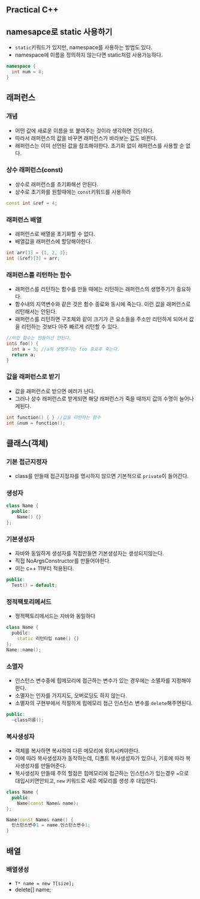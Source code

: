 ## Practical C++

## namesapce로 static 사용하기
* `static`키워드가 있지만, namespace를 사용하는 방법도 있다.
* namespace에 이름을 정의하지 않는다면 static처럼 사용가능하다.
```cpp
namespace {
  int num = 8;
}
```

## 래퍼런스
### 개념
* 어떤 값에 새로운 이름을 또 붙여주는 것이라 생각하면 간단하다.
* 따라서 래퍼런스의 값을 바꾸면 래퍼런스가 바라보는 값도 바뀐다.
* 래퍼런스는 이미 선언된 값을 참조해야한다. 초기화 없이 래퍼런스를 사용할 순 없다.
### 상수 래퍼런스(const)
* 상수로 래퍼런스를 초기화해선 안된다.
* 상수로 초기화를 원할때에는 `const`키워드를 사용하라
```cpp
const int &ref = 4;
```
### 래퍼런스 배열
* 래퍼런스로 배열을 초기화할 수 없다.
* 배열값을 래퍼런스에 할당해야한다.
```cpp
int arr[3] = {1, 2, 3};
int (&ref)[3] = arr;
```
### 래퍼런스를 리턴하는 함수
* 래퍼런스를 리턴하는 함수를 만들 때에는 리턴하는 래퍼런스의 생명주기가 중요하다.
* 함수내의 지역변수와 같은 것은 함수 종료와 동시에 죽는다. 이런 값을 래퍼런스로 리턴해서는 안된다.
* 래퍼런스를 리턴하면 구조체와 같이 크기가 큰 요소들을 주소만 리턴하게 되어서 값을 리턴하는 것보다 아주 빠르게 리턴할 수 있다.
```cpp
//이런 함수는 만들어선 안된다.
int& foo() {
  int a = 3; //a의 생명주기는 foo 종료후 죽는다.
  return a;
}
```
### 값을 래퍼런스로 받기
* 값을 래퍼런스로 받으면 에러가 난다.
* 그러나 상수 래퍼런스로 받게되면 해당 래퍼런스가 죽을 때까지 값의 수명이 늘어나게된다.
```cpp
int function() { } //값을 리턴하는 함수
int &num = function();
```

## 클래스(객체)
### 기본 접근지정자
* class를 만들때 접근지정자를 명시하지 않으면 기본적으로 `private`이 들어간다.
### 생성자
```cpp
class Name {
  public:
    Name() {}
};
```
### 기본생성자
* 자바와 동일하게 생성자를 직접만들면 기본생성자는 생성되지않는다.
* 직접 NoArgsConstructor를 만들어야한다.
* 이는 c++ 11부터 적용된다.
```cpp
public:
  Test() = default;
```
### 정적팩토리메서드
* 정적팩토리메서드는 자바와 동일하다
```cpp
class Name {
  pubilc:
    static 리턴타입 name() {}
};
Name::name();
```
### 소멸자
* 인스턴스 변수중에 힙메모리에 접근하는 변수가 있는 경우에는 소멸자를 지정해야한다.
* 소멸자는 인자를 가지지도, 오버로딩도 하지 않는다.
* 소멸자의 구현부에서 적절하게 힙메모리 접근 인스턴스 변수를 `delete`해주면된다.
```cpp
public:
  ~class이름();
```
### 복사생성자
* 객체를 복사하면 복사하여 다른 메모리에 위치시켜야한다.
* 이에 따라 복사생성자가 동작하는데, 디폴트 복사생성자가 있으나, 기호에 따라 복사생성자를 만들어준다.
* 복사생성자 만들때 주의 할점은 힙메모리에 접근하는 인스턴스가 있는경우 `=`으로 대입시키면안되고, `new` 키워드로 새로 메모리를 생성 후 대입한다.
```cpp
class Name {
  public:
    Name(const Name& name);
};

Name(const Name& name() {
  인스턴스변수1 = name.인스턴스변수1;
}
```

## 배열
### 배열생성
* `T* name = new T[size];`
* delete[] name;
